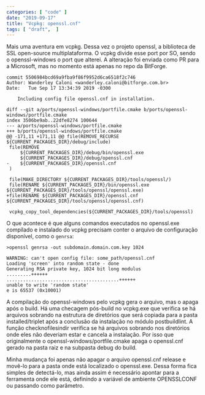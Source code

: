 ```yaml
---
categories: [ "code" ]
date: "2019-09-17"
title: "Vcpkg: openssl.cnf"
tags: [ "draft",  ]
---
```

Mais uma aventura em vcpkg. Dessa vez o projeto openssl, a biblioteca de SSL open-source multiplataforma. O vcpkg divide esse port por SO, sendo o openssl-windows o port que alterei. A alteração foi enviada como PR para a Microsoft, mas no momento está apenas no repo da BitForge.

    commit 5506984bcd69a9fba9f86f9952d6ca6518f2c746
    Author: Wanderley Caloni <wanderley.caloni@bitforge.com.br>
    Date:   Tue Sep 17 13:34:39 2019 -0300
    
        Including config file openssl.cnf in installation.
    
    diff --git a/ports/openssl-windows/portfile.cmake b/ports/openssl-windows/portfile.cmake
    index 3506be9ab..22dfe8274 100644
    --- a/ports/openssl-windows/portfile.cmake
    +++ b/ports/openssl-windows/portfile.cmake
    @@ -171,11 +171,11 @@ file(REMOVE_RECURSE ${CURRENT_PACKAGES_DIR}/debug/include)
     file(REMOVE
         ${CURRENT_PACKAGES_DIR}/debug/bin/openssl.exe
         ${CURRENT_PACKAGES_DIR}/debug/openssl.cnf
    -    ${CURRENT_PACKAGES_DIR}/openssl.cnf
     )
    
     file(MAKE_DIRECTORY ${CURRENT_PACKAGES_DIR}/tools/openssl/)
     file(RENAME ${CURRENT_PACKAGES_DIR}/bin/openssl.exe ${CURRENT_PACKAGES_DIR}/tools/openssl/openssl.exe)
    +file(RENAME ${CURRENT_PACKAGES_DIR}/openssl.cnf ${CURRENT_PACKAGES_DIR}/tools/openssl/openssl.cnf)
    
     vcpkg_copy_tool_dependencies(${CURRENT_PACKAGES_DIR}/tools/openssl)

 O que acontece é que alguns comandos executados no openssl.exe compilado e instalado do vcpkg precisam conter o arquivo de configuração disponível, como o `genrsa`:

    >openssl genrsa -out subdomain.domain.com.key 1024
    
    WARNING: can't open config file: some_path/openssl.cnf
    Loading 'screen' into random state - done
    Generating RSA private key, 1024 bit long modulus
    .........++++++
    .........................................++++++
    unable to write 'random state'
    e is 65537 (0x10001)

A compilação do openssl-windows pelo vcpkg gera o arquivo, mas o apaga após o build. Há uma checagem pós-build no vcpkg.exe que verifica se há arquivos sobrando na estrutura de diretórios que será copiada para a pasta installed/triplet após a conclusão da instalação no módulo postbuildlint. A função checknofilesindir verifica se há arquivos sobrando nos diretórios onde eles não deveriam estar e cancela a instalação. Por isso que originalmente o openssl-windows/portfile.cmake apaga o openssl.cnf gerado na pasta raiz e na subpasta debug do build.

Minha mudança foi apenas não apagar o arquivo openssl.cnf release e movê-lo para a pasta onde está localizado o openssl.exe. Dessa forma fica simples de detectá-lo, mas ainda assim é necessário apontar para a ferramenta onde ele está, definindo a variável de ambiente OPENSSLCONF ou passando como parâmetro.
